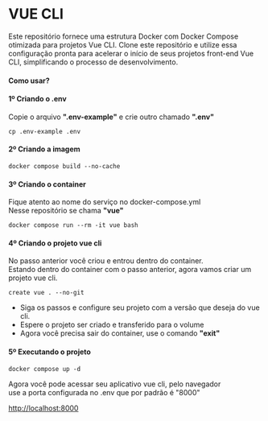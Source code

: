 # VUE CLI

Este repositório fornece uma estrutura Docker com Docker Compose otimizada para projetos Vue CLI. Clone este repositório e utilize essa configuração pronta para acelerar o início de seus projetos front-end Vue CLI, simplificando o processo de desenvolvimento.

#### Como usar?

#### 1º Criando o .env
Copie o arquivo __".env-example"__ e crie outro chamado __".env"__ </br>
```
cp .env-example .env
```

#### 2º Criando a imagem
```
docker compose build --no-cache
```

#### 3º Criando o container
Fique atento ao nome do serviço no docker-compose.yml </br>
Nesse repositório se chama __"vue"__
```
docker compose run --rm -it vue bash
```

#### 4º Criando o projeto vue cli
No passo anterior você criou e entrou dentro do container. </br>
Estando dentro do container com o passo anterior, agora vamos criar um projeto vue cli. </br>
```
create vue . --no-git
```
- Siga os passos e configure seu projeto com a versão que deseja do vue cli.
- Espere o projeto ser criado e transferido para o volume
- Agora você precisa sair do container, use o comando __"exit"__


#### 5º Executando o projeto
```
docker compose up -d
```
Agora você pode acessar seu aplicativo vue cli, pelo navegador </br>
use a porta configurada no .env que por padrão é "8000"

[http://localhost:8000](http://localhost:8000)
